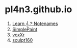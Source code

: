 # pl4n3.github.io
<!-- 1. [vr cubes](/three/r124/examples/webxr_vr_cubes.html) -->
<!-- 1. [cubes124](/test/webvr/cubes124.htm) -->

1. [Learn 𝄞,𝄢 Notenames](/anim/arrows/canv.htm?fn=/anim/arrows/canvNotes/learn/main.js)
1. [SimplePaint](/canvas/paint/simplePaint.htm)
1. [voxXr](/three/anim/voxed/voxXr.htm)
1. [sculpt160](/test/webvr/sculpt160.htm)

<!-- 1. [local editHist](http://192.168.2.110:7000/util/editHist.htm)
1. [bulletXr](/three/anim/bullet/bulletXr.htm)
1. [webxr_xr_sculpt](/three/160/examples/webxr_xr_sculpt.html) 🌱 -->
